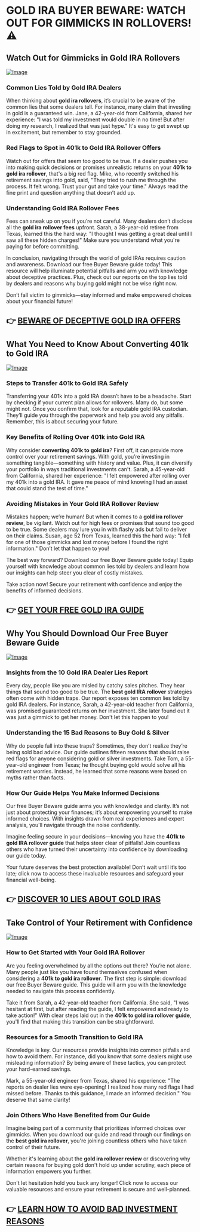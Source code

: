 # GOLD IRA BUYER BEWARE: WATCH OUT FOR GIMMICKS IN ROLLOVERS! ⚠️

## Watch Out for Gimmicks in Gold IRA Rollovers
[![Image](https://apmaffiliates.com/creatives/Buyer-Beware--Looking-to-open-to-Gold-IRA-970x250.png)](https://gchaffi.com/T5uvk50f)

### Common Lies Told by Gold IRA Dealers  
When thinking about **gold ira rollovers**, it’s crucial to be aware of the common lies that some dealers tell. For instance, many claim that investing in gold is a guaranteed win. Jane, a 42-year-old from California, shared her experience: "I was told my investment would double in no time! But after doing my research, I realized that was just hype." It's easy to get swept up in excitement, but remember to stay grounded.

### Red Flags to Spot in 401k to Gold IRA Rollover Offers  
Watch out for offers that seem too good to be true. If a dealer pushes you into making quick decisions or promises unrealistic returns on your **401k to gold ira rollover**, that's a big red flag. Mike, who recently switched his retirement savings into gold, said, "They tried to rush me through the process. It felt wrong. Trust your gut and take your time." Always read the fine print and question anything that doesn’t add up.

### Understanding Gold IRA Rollover Fees  
Fees can sneak up on you if you’re not careful. Many dealers don’t disclose all the **gold ira rollover fees** upfront. Sarah, a 38-year-old retiree from Texas, learned this the hard way: "I thought I was getting a great deal until I saw all these hidden charges!" Make sure you understand what you're paying for before committing.

In conclusion, navigating through the world of gold IRAs requires caution and awareness. Download our free Buyer Beware guide today! This resource will help illuminate potential pitfalls and arm you with knowledge about deceptive practices. Plus, check out our reports on the top lies told by dealers and reasons why buying gold might not be wise right now.

Don’t fall victim to gimmicks—stay informed and make empowered choices about your financial future!



## 👉 [BEWARE OF DECEPTIVE GOLD IRA OFFERS](https://gchaffi.com/T5uvk50f)

## What You Need to Know About Converting 401k to Gold IRA

[![Image](https://apmaffiliates.com/creatives/Buyer-Beware--Looking-to-open-to-Gold-IRA-336x280.png)](https://gchaffi.com/T5uvk50f)

### Steps to Transfer 401k to Gold IRA Safely
Transferring your 401k into a gold IRA doesn’t have to be a headache. Start by checking if your current plan allows for rollovers. Many do, but some might not. Once you confirm that, look for a reputable gold IRA custodian. They’ll guide you through the paperwork and help you avoid any pitfalls. Remember, this is about securing your future.

### Key Benefits of Rolling Over 401k into Gold IRA
Why consider **converting 401k to gold ira**? First off, it can provide more control over your retirement savings. With gold, you’re investing in something tangible—something with history and value. Plus, it can diversify your portfolio in ways traditional investments can't. Sarah, a 45-year-old from California, shared her experience: "I felt empowered after rolling over my 401k into a gold IRA. It gave me peace of mind knowing I had an asset that could stand the test of time." 

### Avoiding Mistakes in Your Gold IRA Rollover Review
Mistakes happen; we’re human! But when it comes to a **gold ira rollover review**, be vigilant. Watch out for high fees or promises that sound too good to be true. Some dealers may lure you in with flashy ads but fail to deliver on their claims. Susan, age 52 from Texas, learned this the hard way: "I fell for one of those gimmicks and lost money before I found the right information." Don’t let that happen to you!

The best way forward? Download our free Buyer Beware guide today! Equip yourself with knowledge about common lies told by dealers and learn how our insights can help steer you clear of costly mistakes.

Take action now! Secure your retirement with confidence and enjoy the benefits of informed decisions.



## 👉 [GET YOUR FREE GOLD IRA GUIDE](https://gchaffi.com/T5uvk50f)

## Why You Should Download Our Free Buyer Beware Guide

[![Image](https://apmaffiliates.com/creatives/Buyer-Beware--Looking-to-open-to-Gold-IRA-300x600.png)](https://gchaffi.com/T5uvk50f)

### Insights from the 10 Gold IRA Dealer Lies Report
Every day, people like you are misled by catchy sales pitches. They hear things that sound too good to be true. The **best gold IRA rollover** strategies often come with hidden traps. Our report exposes ten common lies told by gold IRA dealers. For instance, Sarah, a 42-year-old teacher from California, was promised guaranteed returns on her investment. She later found out it was just a gimmick to get her money. Don't let this happen to you! 

### Understanding the 15 Bad Reasons to Buy Gold & Silver
Why do people fall into these traps? Sometimes, they don’t realize they’re being sold bad advice. Our guide outlines fifteen reasons that should raise red flags for anyone considering gold or silver investments. Take Tom, a 55-year-old engineer from Texas; he thought buying gold would solve all his retirement worries. Instead, he learned that some reasons were based on myths rather than facts.

### How Our Guide Helps You Make Informed Decisions
Our free Buyer Beware guide arms you with knowledge and clarity. It’s not just about protecting your finances; it’s about empowering yourself to make informed choices. With insights drawn from real experiences and expert analysis, you'll navigate through the noise confidently.

Imagine feeling secure in your decisions—knowing you have the **401k to gold IRA rollover guide** that helps steer clear of pitfalls! Join countless others who have turned their uncertainty into confidence by downloading our guide today.

Your future deserves the best protection available! Don’t wait until it’s too late; click now to access these invaluable resources and safeguard your financial well-being.



## 👉 [DISCOVER 10 LIES ABOUT GOLD IRAS](https://gchaffi.com/T5uvk50f)

## Take Control of Your Retirement with Confidence

[![Image](https://apmaffiliates.com/creatives/Buyer-Beware--Looking-to-open-to-Gold-IRA-600x200.png)](https://gchaffi.com/T5uvk50f)

### How to Get Started with Your Gold IRA Rollover
Are you feeling overwhelmed by all the options out there? You’re not alone. Many people just like you have found themselves confused when considering a **401k to gold ira rollover**. The first step is simple: download our free Buyer Beware guide. This guide will arm you with the knowledge needed to navigate this process confidently.

Take it from Sarah, a 42-year-old teacher from California. She said, "I was hesitant at first, but after reading the guide, I felt empowered and ready to take action!" With clear steps laid out in the **401k to gold ira rollover guide**, you'll find that making this transition can be straightforward.

### Resources for a Smooth Transition to Gold IRA
Knowledge is key. Our resources provide insights into common pitfalls and how to avoid them. For instance, did you know that some dealers might use misleading information? By being aware of these tactics, you can protect your hard-earned savings.

Mark, a 55-year-old engineer from Texas, shared his experience: "The reports on dealer lies were eye-opening! I realized how many red flags I had missed before. Thanks to this guidance, I made an informed decision." You deserve that same clarity!

### Join Others Who Have Benefited from Our Guide
Imagine being part of a community that prioritizes informed choices over gimmicks. When you download our guide and read through our findings on the **best gold ira rollover**, you're joining countless others who have taken control of their future.

Whether it's learning about the **gold ira rollover review** or discovering why certain reasons for buying gold don't hold up under scrutiny, each piece of information empowers you further.

Don't let hesitation hold you back any longer! Click now to access our valuable resources and ensure your retirement is secure and well-planned.



## 👉 [LEARN HOW TO AVOID BAD INVESTMENT REASONS](https://gchaffi.com/T5uvk50f)
